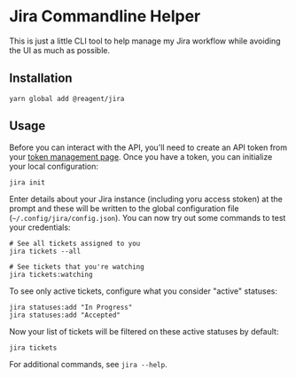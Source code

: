 # Jira Commandline Helper

This is just a little CLI tool to help manage my Jira workflow while avoiding
the UI as much as possible.

## Installation

```
yarn global add @reagent/jira
```

## Usage

Before you can interact with the API, you'll need to create an API token from
your [token management page][]. Once you have a token, you can initialize your
local configuration:

```
jira init
```

Enter details about your Jira instance (including yoru access stoken) at the
prompt and these will be written to the global configuration file
(`~/.config/jira/config.json`). You can now try out some commands to test your
credentials:

```
# See all tickets assigned to you
jira tickets --all

# See tickets that you're watching
jira tickets:watching
```

To see only active tickets, configure what you consider "active" statuses:

```
jira statuses:add "In Progress"
jira statuses:add "Accepted"
```

Now your list of tickets will be filtered on these active statuses by default:

```
jira tickets
```

For additional commands, see `jira --help`.

[token management page]: https://id.atlassian.com/manage-profile/security/api-tokens
